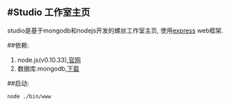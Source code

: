 #Studio
工作室主页
----

studio是基于mongodb和nodejs开发的螺丝工作室主页,
使用[express](http://expressjs.com/) web框架.

##依赖:

1.  node.js(v0.10.33),[官网](http://nodejs.org/)
2.  数据库:mongodb,[下载](http://www.mongodb.org/downloads)

##启动:

`node ./bin/www`
